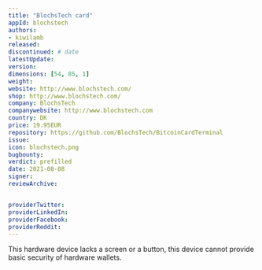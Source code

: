 ```yaml
---
title: "BlochsTech card"
appId: blochstech
authors:
- kiwilamb
released: 
discontinued: # date
latestUpdate:
version:
dimensions: [54, 85, 1]
weight: 
website: http://www.blochstech.com/
shop: http://www.blochstech.com/
company: BlochsTech
companywebsite: http://www.blochstech.com
country: DK
price: 19.95EUR
repository: https://github.com/BlochsTech/BitcoinCardTerminal
issue:
icon: blochstech.png
bugbounty:
verdict: prefilled
date: 2021-08-08
signer:
reviewArchive:


providerTwitter: 
providerLinkedIn: 
providerFacebook: 
providerReddit: 
---
```


This hardware device lacks a screen or a button, this device cannot provide basic security of hardware wallets.